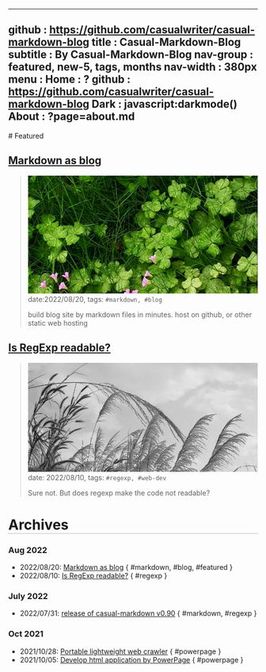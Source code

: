 -----------------------------------------------------------------------------
github     : https://github.com/casualwriter/casual-markdown-blog
title      : Casual-Markdown-Blog 
subtitle   : By Casual-Markdown-Blog
nav-group  : featured, new-5, tags, months
nav-width  : 380px
menu       : 
   Home    : ?
   github  : https://github.com/casualwriter/casual-markdown-blog
   Dark    : javascript:darkmode()
   About   : ?page=about.md
-----------------------------------------------------------------------------
<style comment="show nav at right">
#header { xbackground: linear-gradient(to bottom right, #06c, #fc0); }
#left-panel  { right:0; left:auto; width: {{nav-width}} }
#right-panel { left:0; border-right:1px solid grey; right:calc({{nav-width}} + 20px) }
h1 { border-bottom:1px dotted grey }
.nav-post a  { color: teal }
.nav-tag  a  { color: #06c }
.nav-month a { color: grey }
.post-date   { font-size:10px; font-weight:400; color:#aaa }
.post-title  { font-size:16px; }
.post-tags   { left-margin:20px; padding:4px; font-size:10px; color:green; font-weight:400 }
</style>

<div id="md-post">
# Featured

## [Markdown as blog](20220820-markdown-as-blog.md)
> ![build blog site by markdown files](campo01.jpg)
> date:2022/08/20, tags: `#markdown, #blog`
> 
> build blog site by markdown files in minutes.
> host on github, or other static web hosting  

## [Is RegExp readable?](20220810-is-regexp-readable.md)
> ![does regexp make the code not readable?](campo03.jpg)
> date: 2022/08/10, tags: `#regexp, #web-dev`
> 
> Sure not. But does regexp make the code not readable?


# Archives
   
### Aug 2022
                    
* 2022/08/20: [Markdown as blog](20220820-markdown-as-blog.md) { #markdown, #blog, #featured }
* 2022/08/10: [Is RegExp readable?](20220810-is-regexp-readable.md) { #regexp }

### July 2022
                    
* 2022/07/31: [release of casual-markdown v0.90](20220731-casual-markdown-v0.90.md) { #markdown, #regexp }

### Oct 2021

* 2021/10/28: [Portable lightweight web crawler](20211028-powerpage-web-crawler.md) { #powerpage }
* 2021/10/05: [Develop html application by PowerPage](20211005-powerpage-0.60.md) { #powerpage }

</div>